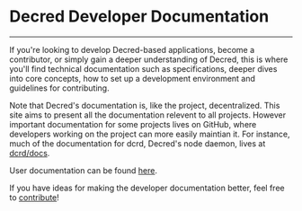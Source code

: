 # Decred Developer Documentation

---

If you're looking to develop Decred-based applications, become a 
contributor, or simply gain a deeper understanding of Decred, 
this is where you'll find technical documentation such as specifications,
deeper dives into core concepts, how to set up a development environment
and guidelines for contributing.

Note that Decred's documentation is, like the project, decentralized. This
site aims to present all the documentation relevent to all projects. However
important documentation for some projects lives on GitHub, where developers
working on the project can more easily maintian it. For instance, much of the
documentation for dcrd, Decred's node daemon, lives at [dcrd/docs](https://github.com/decred/dcrd/tree/master/docs).

User documentation can be found [here](https://docs.decred.org).

If you have ideas for making the developer documentation better, feel free
to [contribute](https://github.com/decred/dcrdevdocs)!






